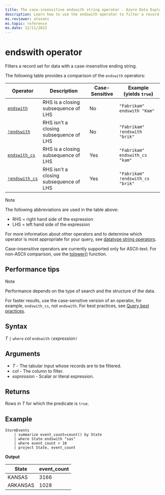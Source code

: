 ```yaml
---
title: The case-insensitive endswith string operator - Azure Data Explorer
description: Learn how to use the endswith operator to filter a record set for data with a case-insensitive string.
ms.reviewer: alexans
ms.topic: reference
ms.date: 12/11/2022
---
```

# endswith operator

Filters a record set for data with a case-insensitive ending string.

The following table provides a comparison of the `endswith` operators:

|Operator   |Description   |Case-Sensitive  |Example (yields `true`)  |
|-----------|--------------|----------------|-------------------------|
|[`endswith`](endswith-operator.md) |RHS is a closing subsequence of LHS |No |`"Fabrikam" endswith "Kam"`|
|[`!endswith`](not-endswith-operator.md) |RHS isn't a closing subsequence of LHS |No |`"Fabrikam" !endswith "brik"`|
|[`endswith_cs`](endswith-cs-operator.md) |RHS is a closing subsequence of LHS |Yes |`"Fabrikam" endswith_cs "kam"`|
|[`!endswith_cs`](not-endswith-cs-operator.md) |RHS isn't a closing subsequence of LHS |Yes |`"Fabrikam" !endswith_cs "brik"`|

> [!NOTE]
> The following abbreviations are used in the table above:
>
> * RHS = right hand side of the expression
> * LHS = left hand side of the expression

For more information about other operators and to determine which operator is most appropriate for your query, see [datatype string operators](datatypes-string-operators.md).

Case-insensitive operators are currently supported only for ASCII-text. For non-ASCII comparison, use the [tolower()](tolowerfunction.md) function.

## Performance tips

> [!NOTE]
> Performance depends on the type of search and the structure of the data.

For faster results, use the case-sensitive version of an operator, for example, `endswith_cs`, not `endswith`. For best practices, see [Query best practices](best-practices.md).

## Syntax

*T* `|` `where` *col* `endswith` `(`*expression*`)`

## Arguments

* *T* - The tabular input whose records are to be filtered.
* *col* - The column to filter.
* *expression* - Scalar or literal expression.

## Returns

Rows in *T* for which the predicate is `true`.

## Example

<!-- csl: https://help.kusto.windows.net/Samples -->
```kusto
StormEvents
    | summarize event_count=count() by State
    | where State endswith "sas"
    | where event_count > 10
    | project State, event_count
```

**Output**

|State|event_count|
|-----|-----------|
|KANSAS|3166|
|ARKANSAS|1028|
